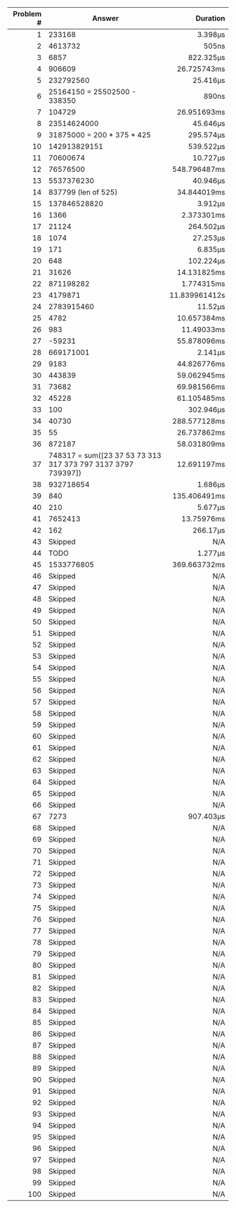 |Problem #|Answer|Duration|
|-:|-|-:|
|1|233168|3.398µs|
|2|4613732|505ns|
|3|6857|822.325µs|
|4|906609|26.725743ms|
|5|232792560|25.416µs|
|6|25164150 = 25502500 - 338350|890ns|
|7|104729|26.951693ms|
|8|23514624000|45.646µs|
|9|31875000 = 200 * 375 * 425|295.574µs|
|10|142913829151|539.522µs|
|11|70600674|10.727µs|
|12|76576500|548.796487ms|
|13|5537376230|40.946µs|
|14|837799 (len of 525)|34.844019ms|
|15|137846528820|3.912µs|
|16|1366|2.373301ms|
|17|21124|264.502µs|
|18|1074|27.253µs|
|19|171|6.835µs|
|20|648|102.224µs|
|21|31626|14.131825ms|
|22|871198282|1.774315ms|
|23|4179871|11.839961412s|
|24|2783915460|11.52µs|
|25|4782|10.657384ms|
|26|983|11.49033ms|
|27|-59231|55.878096ms|
|28|669171001|2.141µs|
|29|9183|44.826776ms|
|30|443839|59.062945ms|
|31|73682|69.981566ms|
|32|45228|61.105485ms|
|33|100|302.946µs|
|34|40730|288.577128ms|
|35|55|26.737862ms|
|36|872187|58.031809ms|
|37|748317 = sum([23 37 53 73 313 317 373 797 3137 3797 739397])|12.691197ms|
|38|932718654|1.686µs|
|39|840|135.406491ms|
|40|210|5.677µs|
|41|7652413|13.75976ms|
|42|162|266.17µs|
|43|Skipped|N/A|
|44|TODO|1.277µs|
|45|1533776805|369.663732ms|
|46|Skipped|N/A|
|47|Skipped|N/A|
|48|Skipped|N/A|
|49|Skipped|N/A|
|50|Skipped|N/A|
|51|Skipped|N/A|
|52|Skipped|N/A|
|53|Skipped|N/A|
|54|Skipped|N/A|
|55|Skipped|N/A|
|56|Skipped|N/A|
|57|Skipped|N/A|
|58|Skipped|N/A|
|59|Skipped|N/A|
|60|Skipped|N/A|
|61|Skipped|N/A|
|62|Skipped|N/A|
|63|Skipped|N/A|
|64|Skipped|N/A|
|65|Skipped|N/A|
|66|Skipped|N/A|
|67|7273|907.403µs|
|68|Skipped|N/A|
|69|Skipped|N/A|
|70|Skipped|N/A|
|71|Skipped|N/A|
|72|Skipped|N/A|
|73|Skipped|N/A|
|74|Skipped|N/A|
|75|Skipped|N/A|
|76|Skipped|N/A|
|77|Skipped|N/A|
|78|Skipped|N/A|
|79|Skipped|N/A|
|80|Skipped|N/A|
|81|Skipped|N/A|
|82|Skipped|N/A|
|83|Skipped|N/A|
|84|Skipped|N/A|
|85|Skipped|N/A|
|86|Skipped|N/A|
|87|Skipped|N/A|
|88|Skipped|N/A|
|89|Skipped|N/A|
|90|Skipped|N/A|
|91|Skipped|N/A|
|92|Skipped|N/A|
|93|Skipped|N/A|
|94|Skipped|N/A|
|95|Skipped|N/A|
|96|Skipped|N/A|
|97|Skipped|N/A|
|98|Skipped|N/A|
|99|Skipped|N/A|
|100|Skipped|N/A|